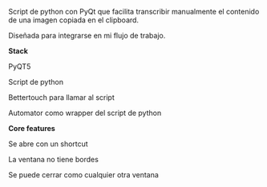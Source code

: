 Script de python con PyQt que facilita transcribir manualmente el contenido de una imagen copiada en el clipboard.

Diseñada para integrarse en mi flujo de trabajo.

**Stack**

PyQT5

Script de python

Bettertouch para llamar al script

Automator como wrapper del script de python

**Core features**

Se abre con un shortcut 

La ventana no tiene bordes

Se puede cerrar como cualquier otra ventana
